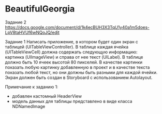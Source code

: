 # BeautifulGeorgia
Задание 2
https://docs.google.com/document/d/1k4ecBUH3X3TqU1y40a1m5does-LpV8taHVUf6wNQoJQ/edit

Задание 1
Написать приложение, в котором будет один экран с таблицей (UITableViewController). В таблице каждая ячейка (UITableViewCell) должна содержать следующую информацию: картинка (UIImageView) и справа от нее текст (UILabel). В таблице должно быть 10 ячеек высотой 80 пикселей. В качестве картинки показать любую картинку добавленную в проект и в качестве текста показать любой текст, но они должны быть разными для каждой ячейки. Экран должен быть создан в Storyboard с использованием Autolayout.

Примечание к заданию 1:
 - добавлен кастомный HeaderView
 - модель данных для таблицы представлено в виде класса NDNamedImage